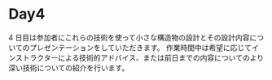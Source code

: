 # Day4

4 日目は参加者にこれらの技術を使って小さな構造物の設計とその設計内容についてのプレゼンテーションをしていただきます。
作業時間中は希望に応じてインストラクターによる技術的アドバイス、または前日までの内容についてのより深い技術についての紹介を行います。
